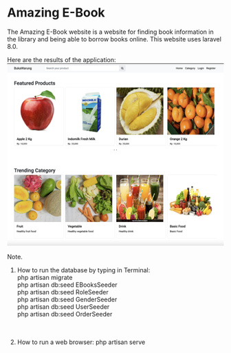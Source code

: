 # Amazing E-Book
The Amazing E-Book website is a website for finding book information in the library and being able to borrow books online. This website uses laravel 8.0.

Here are the results of the application:
![Image of Quiz Tokoh Dunia](https://github.com/hafizelfiawedoputra/BukaWarung_Project/blob/main/Screen%20Shot%202022-01-24%20at%2020.57.05.png)

Note.<br>
1. How to run the database by typing in Terminal:<br>
php artisan migrate <br>
php artisan db:seed EBooksSeeder <br>
php artisan db:seed RoleSeeder <br>
php artisan db:seed GenderSeeder <br>
php artisan db:seed UserSeeder <br>
php artisan db:seed OrderSeeder <br><br><br>

2. How to run a web browser: php artisan serve
